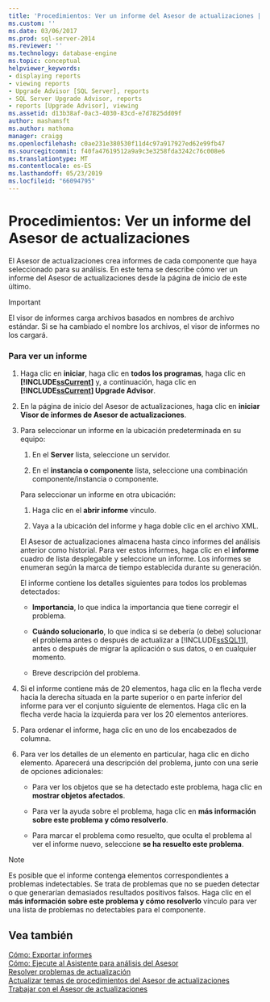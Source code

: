 ```yaml
---
title: 'Procedimientos: Ver un informe del Asesor de actualizaciones | Microsoft Docs'
ms.custom: ''
ms.date: 03/06/2017
ms.prod: sql-server-2014
ms.reviewer: ''
ms.technology: database-engine
ms.topic: conceptual
helpviewer_keywords:
- displaying reports
- viewing reports
- Upgrade Advisor [SQL Server], reports
- SQL Server Upgrade Advisor, reports
- reports [Upgrade Advisor], viewing
ms.assetid: d13b38af-0ac3-4030-83cd-e7d7825dd09f
author: mashamsft
ms.author: mathoma
manager: craigg
ms.openlocfilehash: c0ae231e380530f11d4c97a917927ed62e99fb47
ms.sourcegitcommit: f40fa47619512a9a9c3e3258fda3242c76c008e6
ms.translationtype: MT
ms.contentlocale: es-ES
ms.lasthandoff: 05/23/2019
ms.locfileid: "66094795"
---
```

# <a name="how-to-view-an-upgrade-advisor-report"></a>Procedimientos: Ver un informe del Asesor de actualizaciones
  El Asesor de actualizaciones crea informes de cada componente que haya seleccionado para su análisis. En este tema se describe cómo ver un informe del Asesor de actualizaciones desde la página de inicio de este último.  
  
> [!IMPORTANT]  
>  El visor de informes carga archivos basados en nombres de archivo estándar. Si se ha cambiado el nombre los archivos, el visor de informes no los cargará.  
  
### <a name="to-view-a-report"></a>Para ver un informe  
  
1.  Haga clic en **iniciar**, haga clic en **todos los programas**, haga clic en **[!INCLUDE[ssCurrent](../../includes/sscurrent-md.md)]** y, a continuación, haga clic en  **[!INCLUDE[ssCurrent](../../includes/sscurrent-md.md)] Upgrade Advisor**.  
  
2.  En la página de inicio del Asesor de actualizaciones, haga clic en **iniciar Visor de informes de Asesor de actualizaciones**.  
  
3.  Para seleccionar un informe en la ubicación predeterminada en su equipo:  
  
    1.  En el **Server** lista, seleccione un servidor.  
  
    2.  En el **instancia o componente** lista, seleccione una combinación componente/instancia o componente.  
  
     Para seleccionar un informe en otra ubicación:  
  
    1.  Haga clic en el **abrir informe** vínculo.  
  
    2.  Vaya a la ubicación del informe y haga doble clic en el archivo XML.  
  
     El Asesor de actualizaciones almacena hasta cinco informes del análisis anterior como historial. Para ver estos informes, haga clic en el **informe** cuadro de lista desplegable y seleccione un informe. Los informes se enumeran según la marca de tiempo establecida durante su generación.  
  
     El informe contiene los detalles siguientes para todos los problemas detectados:  
  
    -   **Importancia**, lo que indica la importancia que tiene corregir el problema.  
  
    -   **Cuándo solucionarlo**, lo que indica si se debería (o debe) solucionar el problema antes o después de actualizar a [!INCLUDE[ssSQL11](../../includes/sssql11-md.md)], antes o después de migrar la aplicación o sus datos, o en cualquier momento.  
  
    -   Breve descripción del problema.  
  
4.  Si el informe contiene más de 20 elementos, haga clic en la flecha verde hacia la derecha situada en la parte superior o en parte inferior del informe para ver el conjunto siguiente de elementos. Haga clic en la flecha verde hacia la izquierda para ver los 20 elementos anteriores.  
  
5.  Para ordenar el informe, haga clic en uno de los encabezados de columna.  
  
6.  Para ver los detalles de un elemento en particular, haga clic en dicho elemento. Aparecerá una descripción del problema, junto con una serie de opciones adicionales:  
  
    -   Para ver los objetos que se ha detectado este problema, haga clic en **mostrar objetos afectados**.  
  
    -   Para ver la ayuda sobre el problema, haga clic en **más información sobre este problema y cómo resolverlo**.  
  
    -   Para marcar el problema como resuelto, que oculta el problema al ver el informe nuevo, seleccione **se ha resuelto este problema**.  
  
> [!NOTE]  
>  Es posible que el informe contenga elementos correspondientes a problemas indetectables. Se trata de problemas que no se pueden detectar o que generarían demasiados resultados positivos falsos. Haga clic en el **más información sobre este problema y cómo resolverlo** vínculo para ver una lista de problemas no detectables para el componente.  
  
## <a name="see-also"></a>Vea también  
 [Cómo: Exportar informes](../../../2014/sql-server/install/how-to-export-reports.md)   
 [Cómo: Ejecute al Asistente para análisis del Asesor](../../../2014/sql-server/install/how-to-run-the-upgrade-advisor-analysis-wizard.md)   
 [Resolver problemas de actualización](../../../2014/sql-server/install/resolving-upgrade-issues.md)   
 [Actualizar temas de procedimientos del Asesor de actualizaciones](../../../2014/sql-server/install/upgrade-advisor-how-to-topics.md)   
 [Trabajar con el Asesor de actualizaciones](../../../2014/sql-server/install/working-with-upgrade-advisor.md)  
  
  
